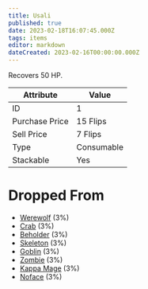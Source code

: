 ```yaml
---
title: Usali
published: true
date: 2023-02-18T16:07:45.000Z
tags: items
editor: markdown
dateCreated: 2023-02-16T00:00:00.000Z
---
```


Recovers 50 HP.

|Attribute|Value|
|-|-|
|ID|1|
|Purchase Price|15 Flips|
|Sell Price|7 Flips|
|Type|Consumable|
|Stackable|Yes|


# Dropped From
 * [Werewolf](/monsters/werewolf.md) (3%)
 * [Crab](/monsters/crab.md) (3%)
 * [Beholder](/monsters/beholder.md) (3%)
 * [Skeleton](/monsters/skeleton.md) (3%)
 * [Goblin](/monsters/goblin.md) (3%)
 * [Zombie](/monsters/zombie.md) (3%)
 * [Kappa Mage](/monsters/kappa-mage.md) (3%)
 * [Noface](/monsters/noface.md) (3%)

